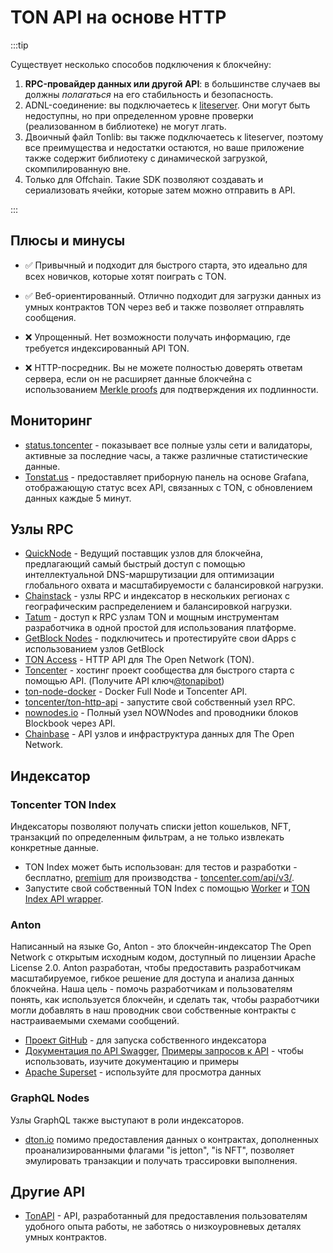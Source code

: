 # TON API на основе HTTP

:::tip

Существует несколько способов подключения к блокчейну:

1. **RPC-провайдер данных или другой API**: в большинстве случаев вы должны *полагаться* на его стабильность и безопасность.
2. ADNL-соединение: вы подключаетесь к [liteserver](/v3/guidelines/nodes/running-nodes/liteserver-node). Они могут быть недоступны, но при определенном уровне проверки (реализованном в библиотеке) не могут лгать.
3. Двоичный файл Tonlib: вы также подключаетесь к liteserver, поэтому все преимущества и недостатки остаются, но ваше приложение также содержит библиотеку с динамической загрузкой, скомпилированную вне.
4. Только для Offchain. Такие SDK позволяют создавать и сериализовать ячейки, которые затем можно отправить в API.

:::

## Плюсы и минусы

- ✅ Привычный и подходит для быстрого старта, это идеально для всех новичков, которые хотят поиграть с TON.

- ✅ Веб-ориентированный. Отлично подходит для загрузки данных из умных контрактов TON через веб и также позволяет отправлять сообщения.

- ❌ Упрощенный. Нет возможности получать информацию, где требуется индексированный API TON.

- ❌ HTTP-посредник.  Вы не можете полностью доверять ответам сервера,  если он не расширяет данные блокчейна с использованием [Merkle proofs](/v3/documentation/data-formats/tlb/proofs) для подтверждения их подлинности.

## Мониторинг

- [status.toncenter](https://status.toncenter.com/) - показывает все полные узлы сети и валидаторы, активные за последние часы, а также различные статистические данные.
- [Tonstat.us](https://tonstat.us/) - предоставляет приборную панель на основе Grafana, отображающую статус всех API, связанных с TON, с обновлением данных каждые 5 минут.

## Узлы RPC

- [QuickNode](https://www.quicknode.com/chains/ton?utm_source=ton-docs) - Ведущий поставщик узлов для блокчейна, предлагающий самый быстрый доступ с помощью интеллектуальной DNS-маршрутизации для оптимизации глобального охвата и масштабируемости с балансировкой нагрузки.
- [Chainstack](https://chainstack.com/build-better-with-ton/) - узлы RPC и индексатор в нескольких регионах с географическим распределением и балансировкой нагрузки.
- [Tatum](https://docs.tatum.io/reference/rpc-ton) - доступ к RPC узлам TON и мощным инструментам разработчика в одной простой для использования платформе.
- [GetBlock Nodes](https://getblock.io/nodes/ton/) - подключитесь и протестируйте свои dApps с использованием узлов GetBlock
- [TON Access](https://www.orbs.com/ton-access/) - HTTP API для The Open Network (TON).
- [Toncenter](https://toncenter.com/api/v2/) - хостинг проект сообщества для быстрого старта с помощью API. (Получите API ключ[@tonapibot](https://t.me/tonapibot))
- [ton-node-docker](https://github.com/fmira21/ton-node-docker) - Docker Full Node и Toncenter API.
- [toncenter/ton-http-api](https://github.com/toncenter/ton-http-api) - запустите свой собственный узел RPC.
- [nownodes.io](https://nownodes.io/nodes) - Полный узел NOWNodes and проводники блоков Blockbook через API.
- [Chainbase](https://chainbase.com/chainNetwork/TON) - API узлов и инфраструктура данных для The Open Network.

## Индексатор

### Toncenter TON Index

Индексаторы позволяют получать списки jetton кошельков, NFT, транзакций по определенным фильтрам, а не только извлекать конкретные данные.

- TON Index может быть использован: для тестов и разработки - бесплатно, [premium](https://t.me/tonapibot) для производства - [toncenter.com/api/v3/](https://toncenter.com/api/v3/).
- Запустите свой собственный TON Index с помощью [Worker](https://github.com/toncenter/ton-index-worker/tree/36134e7376986c5517ee65e6a1ddd54b1c76cdba) и [TON Index API wrapper](https://github.com/toncenter/ton-indexer).

### Anton

Написанный на языке Go, Anton - это блокчейн-индексатор The Open Network с открытым исходным кодом, доступный по лицензии Apache License 2.0. Anton разработан, чтобы предоставить разработчикам масштабируемое, гибкое решение для доступа и анализа данных блокчейна. Наша цель - помочь разработчикам и пользователям понять, как используется блокчейн, и сделать так, чтобы разработчики могли добавлять в наш проводник свои собственные контракты с настраиваемыми схемами сообщений.

- [Проект GitHub](https://github.com/tonindexer/anton) - для запуска собственного индексатора
- [Документация по API Swagger](https://github.com/tonindexer/anton), [Примеры запросов к API](https://github.com/tonindexer/anton/blob/main/docs/API.md) - чтобы использовать, изучите документацию и примеры
- [Apache Superset](https://github.com/tonindexer/anton) - используйте для просмотра данных

### GraphQL Nodes

Узлы GraphQL также выступают в роли индексаторов.

- [dton.io](https://dton.io/graphql) помимо предоставления данных о контрактах, дополненных проанализированными флагами "is jetton", "is NFT", позволяет эмулировать транзакции и получать трассировки выполнения.

## Другие API

- [TonAPI](https://docs.tonconsole.com/tonapi) - API, разработанный для предоставления пользователям удобного опыта работы, не заботясь о низкоуровневых деталях умных контрактов.
